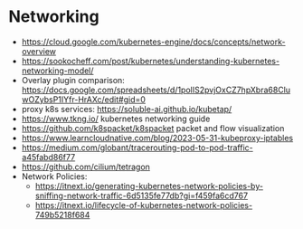 # Networking

* https://cloud.google.com/kubernetes-engine/docs/concepts/network-overview
* https://sookocheff.com/post/kubernetes/understanding-kubernetes-networking-model/
* Overlay plugin comparison: https://docs.google.com/spreadsheets/d/1polIS2pvjOxCZ7hpXbra68CluwOZybsP1IYfr-HrAXc/edit#gid=0
* proxy k8s services: https://soluble-ai.github.io/kubetap/
* https://www.tkng.io/ kubernetes networking guide
* https://github.com/k8spacket/k8spacket packet and flow visualization
* https://www.learncloudnative.com/blog/2023-05-31-kubeproxy-iptables
* https://medium.com/globant/tracerouting-pod-to-pod-traffic-a45fabd86f77
* https://github.com/cilium/tetragon
* Network Policies:
  * https://itnext.io/generating-kubernetes-network-policies-by-sniffing-network-traffic-6d5135fe77db?gi=f459fa6cd767
  * https://itnext.io/lifecycle-of-kubernetes-network-policies-749b5218f684
